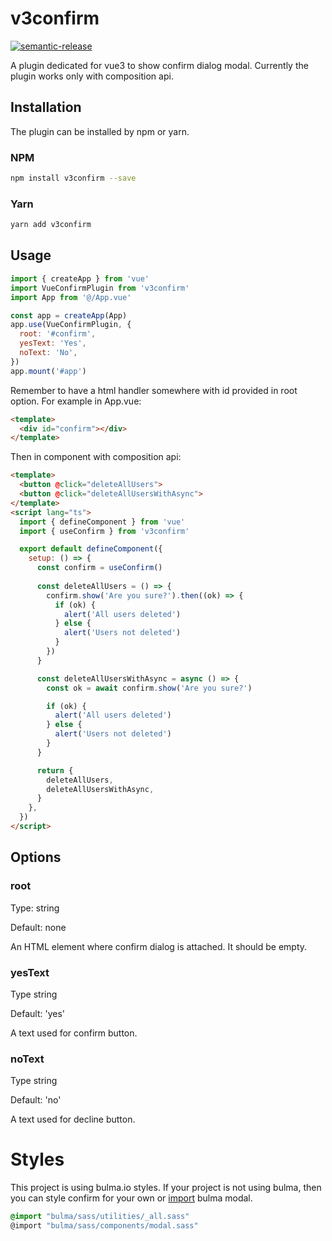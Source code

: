 # v3confirm

[![semantic-release](https://img.shields.io/badge/%20%20%F0%9F%93%A6%F0%9F%9A%80-semantic--release-e10079.svg)](https://github.com/semantic-release/semantic-release)

A plugin dedicated for vue3 to show confirm dialog modal. Currently the plugin works only with composition api.

## Installation

The plugin can be installed by npm or yarn. 

### NPM

```bash
npm install v3confirm --save
```

### Yarn

```bash
yarn add v3confirm
```

## Usage

```javascript
import { createApp } from 'vue'
import VueConfirmPlugin from 'v3confirm'
import App from '@/App.vue'

const app = createApp(App)
app.use(VueConfirmPlugin, {
  root: '#confirm',
  yesText: 'Yes',
  noText: 'No',
})
app.mount('#app')
```

Remember to have a html handler somewhere with id provided in root option. For example in App.vue:

```html
<template>
  <div id="confirm"></div>
</template>
```

Then in component with composition api:

```html
<template>
  <button @click="deleteAllUsers">
  <button @click="deleteAllUsersWithAsync">
</template>
<script lang="ts">
  import { defineComponent } from 'vue'
  import { useConfirm } from 'v3confirm'

  export default defineComponent({
    setup: () => {
      const confirm = useConfirm()
      
      const deleteAllUsers = () => {
        confirm.show('Are you sure?').then((ok) => {
          if (ok) {
            alert('All users deleted')
          } else {
            alert('Users not deleted')
          }
        })
      }

      const deleteAllUsersWithAsync = async () => {
        const ok = await confirm.show('Are you sure?')

        if (ok) {
          alert('All users deleted')
        } else {
          alert('Users not deleted')
        }
      }

      return {
        deleteAllUsers,
        deleteAllUsersWithAsync,
      }
    },
  })
</script>
```

## Options

### root

Type: string

Default: none

An HTML element where confirm dialog is attached. It should be empty.

### yesText

Type string

Default: 'yes'

A text used for confirm button.

### noText

Type string

Default: 'no'

A text used for decline button.

# Styles

This project is using bulma.io styles. If your project is not using bulma, then you can style confirm for your own or [import](https://bulma.io/documentation/overview/modular/) bulma modal. 

```scss
@import "bulma/sass/utilities/_all.sass"
@import "bulma/sass/components/modal.sass"
```

